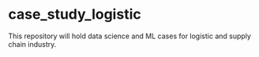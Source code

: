 # case_study_logistic
This repository will hold data science and ML cases for logistic and supply chain industry.
